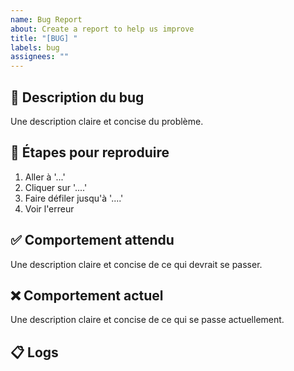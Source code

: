 ```yaml
---
name: Bug Report
about: Create a report to help us improve
title: "[BUG] "
labels: bug
assignees: ""
---
```


## 🐛 Description du bug

Une description claire et concise du problème.

## 🔄 Étapes pour reproduire

1. Aller à '...'
2. Cliquer sur '....'
3. Faire défiler jusqu'à '....'
4. Voir l'erreur

## ✅ Comportement attendu

Une description claire et concise de ce qui devrait se passer.

## ❌ Comportement actuel

Une description claire et concise de ce qui se passe actuellement.

## 📋 Logs

